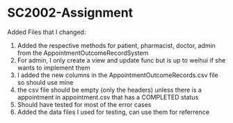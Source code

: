 # SC2002-Assignment
Added Files that I changed:
1) Added the respective methods for patient, pharmacist, doctor, admin from the AppointmentOutcomeRecordSystem
2) For admin, I only create a view and update func but is up to weihui if she wants to implement them
3) I added the new columns in the AppointmentOutcomeRecords.csv file so should use mine
4) the csv file should be empty (only the headers) unless there is a appointment in appointment.csv that has a COMPLETED status
5) Should have tested for most of the error cases
6) Added the data files I used for testing, can use them for referrence
